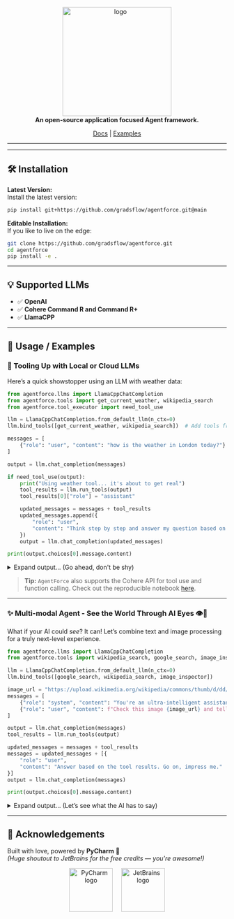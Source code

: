 <p align="center">
  <img width="250" alt="logo" src="https://ik.imagekit.io/gradsflow/logo/v2/gf-logo-gradsflow-orange_bv-f7gJu-up.svg"/>
  <br>
  <strong>An open-source application focused Agent framework.</strong>
</p>
<p align="center">
  <a href="https://agents.gradsflow.com">Docs</a> |
  <a href="https://github.com/gradsflow/agentforce/tree/main/examples">Examples</a>
</p>

---  

---

## 🛠️ Installation

**Latest Version:**  
Install the latest version:

```bash
pip install git+https://github.com/gradsflow/agentforce.git@main
```

**Editable Installation:**  
If you like to live on the edge:

```bash
git clone https://github.com/gradsflow/agentforce.git
cd agentforce
pip install -e .
```

---

## 💡 Supported LLMs

- ✅ **OpenAI**
- ✅ **Cohere Command R and Command R+**
- ✅ **LlamaCPP**

---

## 🚀 Usage / Examples

### 🧰 Tooling Up with Local or Cloud LLMs

Here’s a quick showstopper using an LLM with weather data:

```python
from agentforce.llms import LlamaCppChatCompletion
from agentforce.tools import get_current_weather, wikipedia_search
from agentforce.tool_executor import need_tool_use

llm = LlamaCppChatCompletion.from_default_llm(n_ctx=0)
llm.bind_tools([get_current_weather, wikipedia_search])  # Add tools from LangChain

messages = [
    {"role": "user", "content": "how is the weather in London today?"}
]

output = llm.chat_completion(messages)

if need_tool_use(output):
    print("Using weather tool... it's about to get real")
    tool_results = llm.run_tools(output)
    tool_results[0]["role"] = "assistant"

    updated_messages = messages + tool_results
    updated_messages.append({
        "role": "user",
        "content": "Think step by step and answer my question based on the above context."
    })
    output = llm.chat_completion(updated_messages)

print(output.choices[0].message.content)
```

<details>
  <summary>Expand output... (Go ahead, don't be shy)</summary>

```text
Alright, let's break this down for you like a pro:

1. **Temperature**: 23°C (73°F) — Gorgeous! 👌
2. **Cloud Cover**: Zero clouds. The sun is out. 🌞
3. **Humidity**: 38%. Not too sticky.
4. **Precipitation**: Nada. Dry as a desert. 🌵
5. **Pressure**: 1023 hPa. Weather’s stable, people. 📏
6. **Visibility**: 10 km. No fog, no drama. 👀
7. **Weather Condition**: It’s sunny, it’s lovely, it’s perfect. 🌅
8. **Wind**: A breezy 9 km/h. Just enough to mess up your hair. 💨

So yeah, it's a fantastic day to be out and about in London. 🌍
```

</details>

> **Tip:** `AgentForce` also supports the Cohere API for tool use and function calling. Check out the reproducible notebook [here](https://github.com/aniketmaurya/agents/blob/main/examples/cohere.ipynb).

---

### ✨ Multi-modal Agent - See the World Through AI Eyes 👁🤖️

What if your AI could *see*? It can! Let’s combine text and image processing for a truly next-level experience.

```python
from agentforce.llms import LlamaCppChatCompletion
from agentforce.tools import wikipedia_search, google_search, image_inspector

llm = LlamaCppChatCompletion.from_default_llm(n_ctx=0)
llm.bind_tools([google_search, wikipedia_search, image_inspector])

image_url = "https://upload.wikimedia.org/wikipedia/commons/thumb/d/dd/Gfp-wisconsin-madison-the-nature-boardwalk.jpg/2560px-Gfp-wisconsin-madison-the-nature-boardwalk.jpg"
messages = [
    {"role": "system", "content": "You're an ultra-intelligent assistant who knows all the things. Use your powers!"},
    {"role": "user", "content": f"Check this image {image_url} and tell me where in London I can go that looks like this."}
]

output = llm.chat_completion(messages)
tool_results = llm.run_tools(output)

updated_messages = messages + tool_results
messages = updated_messages + [{
    "role": "user",
    "content": "Answer based on the tool results. Go on, impress me."
}]
output = llm.chat_completion(messages)

print(output.choices[0].message.content)
```

<details>
  <summary>Expand output... (Let’s see what the AI has to say)</summary>

```text
Okay, let's break this down! The image you uploaded shows a serene nature boardwalk, surrounded by lush greenery and a peaceful, cloudy sky. Perfect for a casual walk or zen moment. 🌿

In London, here’s where you can find your zen:

1. **Richmond Park**: The big daddy of London parks. Wide open spaces, lakes, and majestic vibes. 🌳
2. **Hampstead Heath**: For the wanderers—with ponds, meadows, and wooded areas to explore. 🌲
3. **Greenwich Park**: Stunning views and historic landmarks. You'll feel like royalty. 👑
4. **Victoria Park**: A chill vibe with lakes and gardens. Perfect for a day out. 🌸
5. **Hyde Park**: The classic central park with all the iconic attractions. 🏞️

These parks are totally on-brand with that image. Your perfect outdoor day awaits! 🌞
```

</details>

---

## 🙌 Acknowledgements

Built with love, powered by **PyCharm** 🧡  
*(Huge shoutout to JetBrains for the free credits — you're awesome!)*

<div align="center">
  <img src="https://resources.jetbrains.com/storage/products/company/brand/logos/PyCharm_icon.svg" alt="PyCharm logo" width="100"/>
  &nbsp;&nbsp;&nbsp;
  <img src="https://resources.jetbrains.com/storage/products/company/brand/logos/jetbrains.svg" alt="JetBrains logo" width="100"/>
</div>
